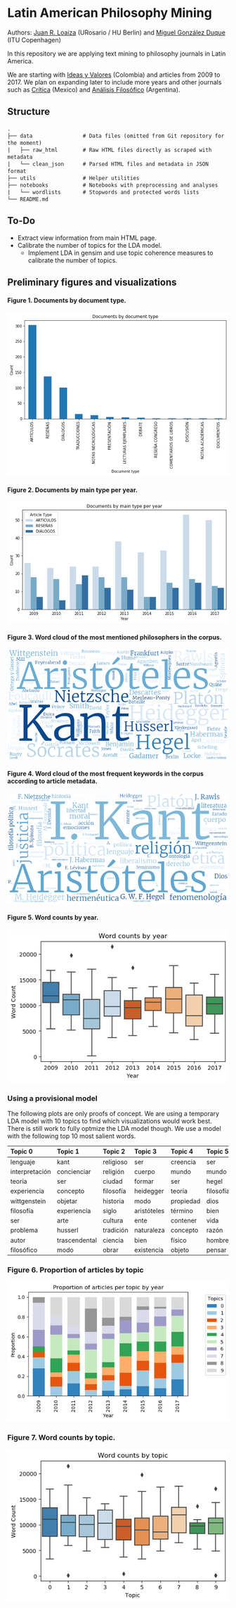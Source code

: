 # Latin American Philosophy Mining

Authors: [Juan R. Loaiza](https://www.juanrloaiza.me) (URosario / HU Berlin) and [Miguel González Duque](https://www.miguelgondu.com) (ITU Copenhagen)

In this repository we are applying text mining to philosophy journals in Latin America.

We are starting with [Ideas y Valores](https://revistas.unal.edu.co/index.php/idval/) (Colombia) and articles from 2009 to 2017. We plan on expanding later to include more years and other journals such as [Crítica](http://critica.filosoficas.unam.mx/index.php/critica) (Mexico) and [Análisis Filosófico](https://analisisfilosofico.org/index.php/af) (Argentina).

## Structure

    .
    ├── data                # Data files (omitted from Git repository for the moment)
    |   ├── raw_html        # Raw HTML files directly as scraped with metadata     
    |   └── clean_json      # Parsed HTML files and metadata in JSON format
    ├── utils               # Helper utilities
    ├── notebooks           # Notebooks with preprocessing and analyses
    |   └── wordlists       # Stopwords and protected words lists
    └── README.md

## To-Do

* Extract view information from main HTML page.
* Calibrate the number of topics for the LDA model.
  * Implement LDA in gensim and use topic coherence measures to calibrate the number of topics.

## Preliminary figures and visualizations

#### Figure 1. Documents by document type.

![Documents by type](img/doc_by_type.png)

#### Figure 2. Documents by main type per year.

![Documents by type/year](img/doc_by_type-year.png)

#### Figure 3. Word cloud of the most mentioned philosophers in the corpus.

![Most mentioned authors in the corpus](img/author_wordcloud.png)

#### Figure 4. Word cloud of the most frequent keywords in the corpus according to article metadata.

![Most frequent keywords in the corpus](img/keyword_wordcloud.png)

#### Figure 5. Word counts by year.

![Word counts by year](img/wordCount_byYear.png)

### Using a provisional model

The following plots are only proofs of concept. We are using a temporary LDA model with 10 topics to find which visualizations would work best. There is still work to fully optmize the LDA model though. We use a model with the following top 10 most salient words.

| Topic 0        | Topic 1       | Topic 2   | Topic 3     | Topic 4   | Topic 5   | Topic 6     | Topic 7   | Topic 8      | Topic 9  |
|:-------------- |:------------- |:--------- |:----------- |:--------- |:--------- |:----------- |:--------- |:------------ |:-------- |
| lenguaje       | kant          | religioso | ser         | creencia  | ser       | político    | acción    | alma         | político |
| interpretación | concienciar   | religión  | cuerpo      | mundo     | mundo     | formar      | moral     | ser          | derecho  |
| teoría         | ser           | ciudad    | formar      | ser       | hegel     | vida        | ser       | platón       | moral    |
| experiencia    | concepto      | filosofía | heidegger   | teoría    | filosofía | ser         | accionar  | filosofía    | ser      |
| wittgenstein   | objetar       | historia  | modo        | propiedad | dios      | filosofía   | agente    | conocimiento | justicia |
| filosofía      | experiencia   | siglo     | aristóteles | término   | bien      | nietzsche   | personar  | sócrates     | bien     |
| ser            | arte          | cultura   | ente        | contener  | vida      | foucault    | desear    | hombre       | social   |
| problema       | husserl       | tradición | naturaleza  | concepto  | razón     | social      | intención | virtud       | sociedad |
| autor          | trascendental | ciencia   | bien        | físico    | hombre    | crítico     | bien      | bien         | teoría   |
| filosófico     | modo          | obrar     | existencia  | objeto    | pensar    | pensamiento | libertar  | obrar        | razón    |

### Figure 6. Proportion of articles by topic

![Proportion of articles by topic](img/proportion_by_year.png)

### Figure 7. Word counts by topic.

![Word counts by topic](img/wordCount_byTopic.png)
